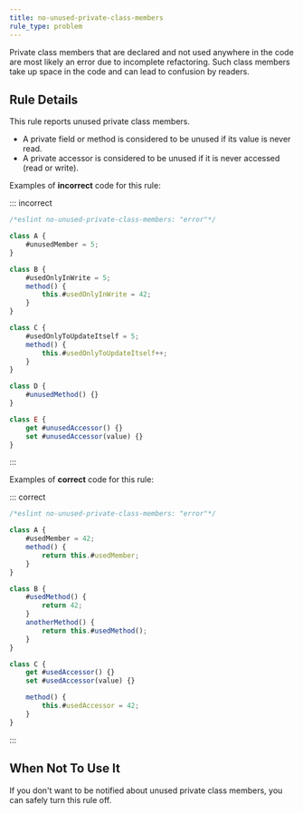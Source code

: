 ```yaml
---
title: no-unused-private-class-members
rule_type: problem
---
```


Private class members that are declared and not used anywhere in the code are most likely an error due to incomplete refactoring. Such class members take up space in the code and can lead to confusion by readers.

## Rule Details

This rule reports unused private class members.

*   A private field or method is considered to be unused if its value is never read.
*   A private accessor is considered to be unused if it is never accessed (read or write).

Examples of **incorrect** code for this rule:

::: incorrect

```js
/*eslint no-unused-private-class-members: "error"*/

class A {
    #unusedMember = 5;
}

class B {
    #usedOnlyInWrite = 5;
    method() {
        this.#usedOnlyInWrite = 42;
    }
}

class C {
    #usedOnlyToUpdateItself = 5;
    method() {
        this.#usedOnlyToUpdateItself++;
    }
}

class D {
    #unusedMethod() {}
}

class E {
    get #unusedAccessor() {}
    set #unusedAccessor(value) {}
}
```

:::

Examples of **correct** code for this rule:

::: correct

```js
/*eslint no-unused-private-class-members: "error"*/

class A {
    #usedMember = 42;
    method() {
        return this.#usedMember;
    }
}

class B {
    #usedMethod() {
        return 42;
    }
    anotherMethod() {
        return this.#usedMethod();
    }
}

class C {
    get #usedAccessor() {}
    set #usedAccessor(value) {}

    method() {
        this.#usedAccessor = 42;
    }
}
```

:::

## When Not To Use It

If you don't want to be notified about unused private class members, you can safely turn this rule off.

